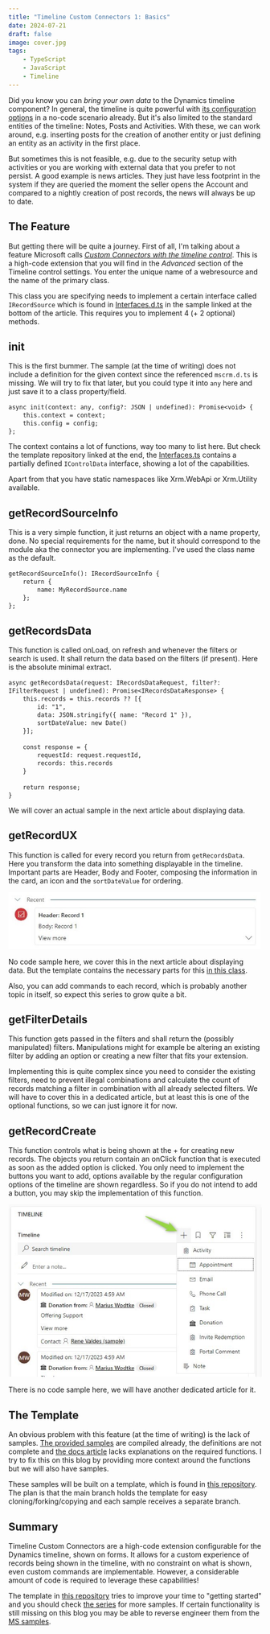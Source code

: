 ```yaml
---
title: "Timeline Custom Connectors 1: Basics"
date: 2024-07-21
draft: false
image: cover.jpg
tags: 
    - TypeScript
    - JavaScript
    - Timeline
---
```


Did you know you can _bring your own data_ to the Dynamics timeline component? In general, the timeline is quite powerful with [its configuration options](https://learn.microsoft.com/en-us/power-apps/maker/model-driven-apps/set-up-timeline-control) in a no-code scenario already. But it's also limited to the standard entities of the timeline: Notes, Posts and Activities. With these, we can work around, e.g. inserting posts for the creation of another entity or just defining an entity as an activity in the first place.

But sometimes this is not feasible, e.g. due to the security setup with activities or you are working with external data that you prefer to not persist. A good example is news articles. They just have less footprint in the system if they are queried the moment the seller opens the Account and compared to a nightly creation of post records, the news will always be up to date.

## The Feature
But getting there will be quite a journey. First of all, I'm talking about a feature Microsoft calls [_Custom Connectors with the timeline control_](https://learn.microsoft.com/en-us/power-apps/maker/model-driven-apps/custom-connectors-timeline-control). This is a high-code extension that you will find in the _Advanced_ section of the Timeline control settings. You enter the unique name of a webresource and the name of the primary class.

This class you are specifying needs to implement a certain interface called `IRecordSource` which is found in [Interfaces.d.ts](https://github.com/microsoft/PowerApps-Samples/blob/master/model-driven-apps/custom-connectors/SecondaryRecordSource/solution/Interfaces.d.ts) in the sample linked at the bottom of the article. This requires you to implement 4 (+ 2 optional) methods.

## init
This is the first bummer. The sample (at the time of writing) does not include a definition for the given context since the referenced `mscrm.d.ts` is missing. We will try to fix that later, but you could type it into `any` here and just save it to a class property/field.

```
async init(context: any, config?: JSON | undefined): Promise<void> {
    this.context = context;
    this.config = config;
};
```

The context contains a lot of functions, way too many to list here. But check the template repository linked at the end, the [Interfaces.ts](https://github.com/Kunter-Bunt/TimelineCustomConnector/blob/main/src/types/Interfaces.ts) contains a partially defined `IControlData` interface, showing a lot of the capabilities. 

Apart from that you have static namespaces like Xrm.WebApi or Xrm.Utility available.

## getRecordSourceInfo
This is a very simple function, it just returns an object with a name property, done. No special requirements for the name, but it should correspond to the module aka the connector you are implementing. I've used the class name as the default.
```
getRecordSourceInfo(): IRecordSourceInfo {
    return {
        name: MyRecordSource.name
    };
};
```

## getRecordsData
This function is called onLoad, on refresh and whenever the filters or search is used. It shall return the data based on the filters (if present). Here is the absolute minimal extract.
```
async getRecordsData(request: IRecordsDataRequest, filter?: IFilterRequest | undefined): Promise<IRecordsDataResponse> {
    this.records = this.records ?? [{
        id: "1",
        data: JSON.stringify({ name: "Record 1" }),
        sortDateValue: new Date()
    }]; 

    const response = {
        requestId: request.requestId,
        records: this.records
    }

    return response;
}
```

We will cover an actual sample in the next article about displaying data.


## getRecordUX
This function is called for every record you return from `getRecordsData`. Here you transform the data into something displayable in the timeline. Important parts are Header, Body and Footer, composing the information in the card, an icon and the `sortDateValue` for ordering. 

![](record.jpg)

No code sample here, we cover this in the next article about displaying data. But the template contains the necessary parts for this [in this class](https://github.com/Kunter-Bunt/TimelineCustomConnector/blob/main/src/MyRecordSource.ts).

Also, you can add commands to each record, which is probably another topic in itself, so expect this series to grow quite a bit.

## getFilterDetails
This function gets passed in the filters and shall return the (possibly manipulated) filters. Manipulations might for example be altering an existing filter by adding an option or creating a new filter that fits your extension.

Implementing this is quite complex since you need to consider the existing filters, need to prevent illegal combinations and calculate the count of records matching a filter in combination with all already selected filters. We will have to cover this in a dedicated article, but at least this is one of the optional functions, so we can just ignore it for now.

## getRecordCreate
This function controls what is being shown at the + for creating new records. The objects you return contain an onClick function that is executed as soon as the added option is clicked. You only need to implement the buttons you want to add, options available by the regular configuration options of the timeline are shown regardless. So if you do not intend to add a button, you may skip the implementation of this function.

![](create.jpg)

There is no code sample here, we will have another dedicated article for it.

## The Template
An obvious problem with this feature (at the time of writing) is the lack of samples. [The provided samples](https://github.com/microsoft/PowerApps-Samples/tree/master/model-driven-apps/custom-connectors/SecondaryRecordSource/solution) are compiled already, the definitions are not complete and [the docs article](https://learn.microsoft.com/en-us/power-apps/maker/model-driven-apps/custom-connectors-timeline-control) lacks explanations on the required functions. I try to fix this on this blog by providing more context around the functions but we will also have samples. 

These samples will be built on a template, which is found in [this repository](https://github.com/Kunter-Bunt/TimelineCustomConnector). The plan is that the main branch holds the template for easy cloning/forking/copying and each sample receives a separate branch.

## Summary
Timeline Custom Connectors are a high-code extension configurable for the Dynamics timeline, shown on forms. It allows for a custom experience of records being shown in the timeline, with no constraint on what is shown, even custom commands are implementable. However, a considerable amount of code is required to leverage these capabilities! 

The template in [this repository](https://github.com/Kunter-Bunt/TimelineCustomConnector) tries to improve your time to "getting started" and you should check [the series](/post/timeline/custom) for more samples. If certain functionality is still missing on this blog you may be able to reverse engineer them from the [MS samples](https://github.com/microsoft/PowerApps-Samples/tree/master/model-driven-apps/custom-connectors/SecondaryRecordSource/solution).